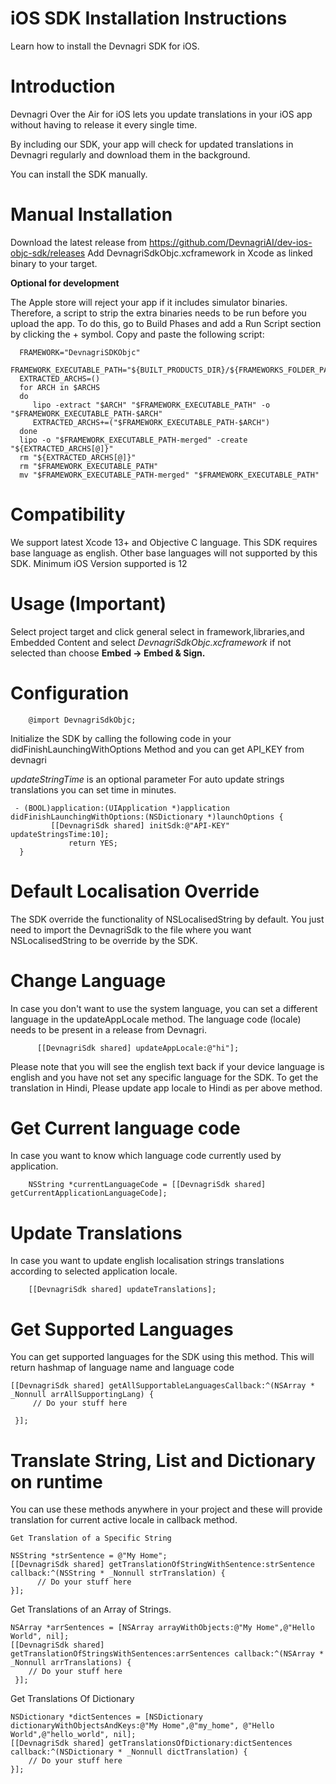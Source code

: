 # iOS SDK Installation Instructions
Learn how to install the Devnagri SDK for iOS.

# Introduction
Devnagri Over the Air for iOS lets you update translations in your iOS app without having to release it every single time.

By including our SDK, your app will check for updated translations in Devnagri regularly and download them in the background.

You can install the SDK manually.

# Manual Installation
Download the latest release from https://github.com/DevnagriAI/dev-ios-objc-sdk/releases 
Add DevnagriSdkObjc.xcframework in Xcode as linked binary to your target.

**Optional for development**

The Apple store will reject your app if it includes simulator binaries. Therefore, a script to strip the extra binaries needs to be run before you upload the app. To do this, go to Build Phases and add a Run Script section by clicking the + symbol. Copy and paste the following script:

      FRAMEWORK="DevnagriSDKObjc"
      FRAMEWORK_EXECUTABLE_PATH="${BUILT_PRODUCTS_DIR}/${FRAMEWORKS_FOLDER_PATH}/$FRAMEWORK.framework/$FRAMEWORK"
      EXTRACTED_ARCHS=()
      for ARCH in $ARCHS
      do
         lipo -extract "$ARCH" "$FRAMEWORK_EXECUTABLE_PATH" -o "$FRAMEWORK_EXECUTABLE_PATH-$ARCH"
         EXTRACTED_ARCHS+=("$FRAMEWORK_EXECUTABLE_PATH-$ARCH")
      done
      lipo -o "$FRAMEWORK_EXECUTABLE_PATH-merged" -create "${EXTRACTED_ARCHS[@]}"
      rm "${EXTRACTED_ARCHS[@]}"
      rm "$FRAMEWORK_EXECUTABLE_PATH"
      mv "$FRAMEWORK_EXECUTABLE_PATH-merged" "$FRAMEWORK_EXECUTABLE_PATH"

# Compatibility
We support latest Xcode 13+ and Objective C language. This SDK requires base language as english. Other base languages will not supported by this SDK. Minimum iOS Version supported is 12


# Usage (Important)

Select project target and click general select in framework,libraries,and Embedded Content and select *DevnagriSdkObjc.xcframework* if not selected 
than choose **Embed -> Embed & Sign.**

# Configuration

        @import DevnagriSdkObjc;


Initialize the SDK by calling the following code in your didFinishLaunchingWithOptions Method and you can get API_KEY from devnagri

*updateStringTime* is an optional parameter 
For auto update strings translations you can set time in minutes.

     - (BOOL)application:(UIApplication *)application didFinishLaunchingWithOptions:(NSDictionary *)launchOptions {
             [[DevnagriSdk shared] initSdk:@"API-KEY" updateStringsTime:10];
                 return YES;
      }
    
     
# Default Localisation Override
   The SDK override the functionality of NSLocalisedString by default. You just need to import the DevnagriSdk to the file where you want NSLocalisedString to be override by the SDK.
   
# Change Language
In case you don't want to use the system language, you can set a different language in the updateAppLocale method. The language code (locale) needs to be present in a release from Devnagri.

          [[DevnagriSdk shared] updateAppLocale:@"hi"];
      
  Please note that you will see the english text back if your device language is english and you have not set any specific language for the SDK. To get the translation in Hindi, Please update app locale to Hindi as per above method.
  
# Get Current language code
In case you want to know which language code currently used by application.

        NSString *currentLanguageCode = [[DevnagriSdk shared] getCurrentApplicationLanguageCode];

# Update Translations
In case you want to update english localisation strings translations according to selected application locale.  

        [[DevnagriSdk shared] updateTranslations];
 
    
# Get Supported Languages
You can get supported languages for the SDK using this method. This will return hashmap of language name and language code

    [[DevnagriSdk shared] getAllSupportableLanguagesCallback:^(NSArray * _Nonnull arrAllSupportingLang) {
         // Do your stuff here
        
     }];
 
# Translate String, List and Dictionary on runtime
You can use these methods anywhere in your project and these will provide translation for current active locale in callback method.

    Get Translation of a Specific String

    NSString *strSentence = @"My Home";
    [[DevnagriSdk shared] getTranslationOfStringWithSentence:strSentence callback:^(NSString * _Nonnull strTranslation) {
          // Do your stuff here
    }];

Get Translations of an Array of Strings.

    NSArray *arrSentences = [NSArray arrayWithObjects:@"My Home",@"Hello World", nil];
    [[DevnagriSdk shared] getTranslationOfStringsWithSentences:arrSentences callback:^(NSArray * _Nonnull arrTranslations) {
        // Do your stuff here
     }];

Get Translations Of Dictionary

    NSDictionary *dictSentences = [NSDictionary dictionaryWithObjectsAndKeys:@"My Home",@"my_home", @"Hello World",@"hello_world", nil];
    [[DevnagriSdk shared] getTranslationsOfDictionary:dictSentences callback:^(NSDictionary * _Nonnull dictTranslation) {
        // Do your stuff here
    }];


